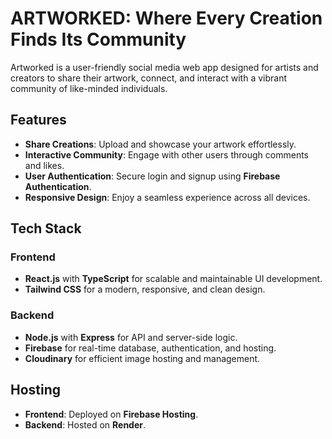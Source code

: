 # ARTWORKED: Where Every Creation Finds Its Community  
Artworked is a user-friendly social media web app designed for artists and creators to share their artwork, connect, and interact with a vibrant community of like-minded individuals.

## Features
- **Share Creations**: Upload and showcase your artwork effortlessly.  
- **Interactive Community**: Engage with other users through comments and likes.  
- **User Authentication**: Secure login and signup using **Firebase Authentication**.  
- **Responsive Design**: Enjoy a seamless experience across all devices.  

## Tech Stack

### Frontend
- **React.js** with **TypeScript** for scalable and maintainable UI development.  
- **Tailwind CSS** for a modern, responsive, and clean design.

### Backend
- **Node.js** with **Express** for API and server-side logic.  
- **Firebase** for real-time database, authentication, and hosting.  
- **Cloudinary** for efficient image hosting and management.

## Hosting
- **Frontend**: Deployed on **Firebase Hosting**.  
- **Backend**: Hosted on **Render**.
